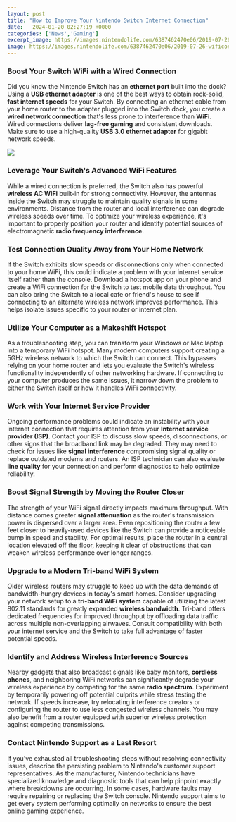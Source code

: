 ```yaml
---
layout: post
title: "How to Improve Your Nintendo Switch Internet Connection"
date:   2024-01-20 02:27:19 +0000
categories: ['News','Gaming']
excerpt_image: https://images.nintendolife.com/6387462470e06/2019-07-26-wificonnection.original.jpg
image: https://images.nintendolife.com/6387462470e06/2019-07-26-wificonnection.original.jpg
---
```


### Boost Your Switch WiFi with a Wired Connection 
Did you know the Nintendo Switch has an **ethernet port** built into the dock? Using a **USB ethernet adapter** is one of the best ways to obtain rock-solid, **fast internet speeds** for your Switch. By connecting an ethernet cable from your home router to the adapter plugged into the Switch dock, you create a **wired network connection** that's less prone to interference than **WiFi**. Wired connections deliver **lag-free gaming** and consistent downloads. Make sure to use a high-quality **USB 3.0 ethernet adapter** for gigabit network speeds. 

![](https://i.ytimg.com/vi/ij32OQI5scs/maxresdefault.jpg)
### Leverage Your Switch's Advanced WiFi Features
While a wired connection is preferred, the Switch also has powerful **wireless AC WiFi** built-in for strong connectivity. However, the antennas inside the Switch may struggle to maintain quality signals in some environments. Distance from the router and local interference can degrade wireless speeds over time. To optimize your wireless experience, it's important to properly position your router and identify potential sources of electromagnetic **radio frequency interference**.
### Test Connection Quality Away from Your Home Network
If the Switch exhibits slow speeds or disconnections only when connected to your home WiFi, this could indicate a problem with your internet service itself rather than the console. Download a hotspot app on your phone and create a WiFi connection for the Switch to test mobile data throughput. You can also bring the Switch to a local cafe or friend's house to see if connecting to an alternate wireless network improves performance. This helps isolate issues specific to your router or internet plan. 
### Utilize Your Computer as a Makeshift Hotspot  
As a troubleshooting step, you can transform your Windows or Mac laptop into a temporary WiFi hotspot. Many modern computers support creating a 5GHz wireless network to which the Switch can connect. This bypasses relying on your home router and lets you evaluate the Switch's wireless functionality independently of other networking hardware. If connecting to your computer produces the same issues, it narrow down the problem to either the Switch itself or how it handles WiFi connectivity.
### Work with Your Internet Service Provider
Ongoing performance problems could indicate an instability with your internet connection that requires attention from your **Internet service provider (ISP)**. Contact your ISP to discuss slow speeds, disconnections, or other signs that the broadband link may be degraded. They may need to check for issues like **signal interference** compromising signal quality or replace outdated modems and routers. An ISP technician can also evaluate **line quality** for your connection and perform diagnostics to help optimize reliability. 
### Boost Signal Strength by Moving the Router Closer
The strength of your WiFi signal directly impacts maximum throughput. With distance comes greater **signal attenuation** as the router's transmission power is dispersed over a larger area. Even repositioning the router a few feet closer to heavily-used devices like the Switch can provide a noticeable bump in speed and stability. For optimal results, place the router in a central location elevated off the floor, keeping it clear of obstructions that can weaken wireless performance over longer ranges.
### Upgrade to a Modern Tri-band WiFi System
Older wireless routers may struggle to keep up with the data demands of bandwidth-hungry devices in today's smart homes. Consider upgrading your network setup to a **tri-band WiFi system** capable of utilizing the latest 802.11 standards for greatly expanded **wireless bandwidth**. Tri-band offers dedicated frequencies for improved throughput by offloading data traffic across multiple non-overlapping airwaves. Consult compatibility with both your internet service and the Switch to take full advantage of faster potential speeds.
### Identify and Address Wireless Interference Sources  
Nearby gadgets that also broadcast signals like baby monitors, **cordless phones**, and neighboring WiFi networks can significantly degrade your wireless experience by competing for the same **radio spectrum**. Experiment by temporarily powering off potential culprits while stress testing the network. If speeds increase, try relocating interference creators or configuring the router to use less congested wireless channels. You may also benefit from a router equipped with superior wireless protection against competing transmissions.
### Contact Nintendo Support as a Last Resort
If you've exhausted all troubleshooting steps without resolving connectivity issues, describe the persisting problem to Nintendo's customer support representatives. As the manufacturer, Nintendo technicians have specialized knowledge and diagnostic tools that can help pinpoint exactly where breakdowns are occurring. In some cases, hardware faults may require repairing or replacing the Switch console. Nintendo support aims to get every system performing optimally on networks to ensure the best online gaming experience.